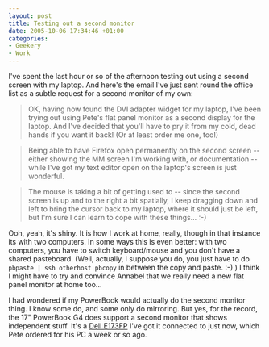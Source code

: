 ```yaml
---
layout: post
title: Testing out a second monitor
date: 2005-10-06 17:34:46 +01:00
categories:
- Geekery
- Work
---
```

I've spent the last hour or so of the afternoon testing out using a second
screen with my laptop.  And here's the email I've just sent round the office
list as a subtle request for a second monitor of my own:

> OK, having now found the DVI adapter widget for my laptop, I've been trying out
> using Pete's flat panel monitor as a second display for the laptop.  And I've
> decided that you'll have to pry it from my cold, dead hands if you want it
> back!  (Or at least order me one, too!)

> Being able to have Firefox open permanently on the second screen -- either
> showing the MM screen I'm working with, or documentation -- while I've got my
> text editor open on the laptop's screen is just wonderful.

> The mouse is taking a bit of getting used to -- since the second screen is up
> and to the right a bit spatially, I keep dragging down and left to bring the
> cursor back to my laptop, where it should just be left, but I'm sure I can
> learn to cope with these things... :-)

Ooh, yeah, it's shiny.  It is how I work at home, really, though in that
instance its with two computers.  In some ways this is even better: with two
computers, you have to switch keyboard/mouse and you don't have a shared
pasteboard.  (Well, actually, I suppose you do, you just have to do
`pbpaste | ssh otherhost pbcopy` in between the copy and paste. :-)
)  I think I might have to try and convince Annabel that we really need a new
flat panel monitor at home too...

I had wondered if my PowerBook would actually do the second monitor thing.  I
know some do, and some only do mirroring.  But yes, for the record, the 17"
PowerBook G4 does support a second monitor that shows independent stuff.  It's
a [Dell E173FP](http://accessories.euro.dell.com/sna/ProductDetail.aspx?sku=35552&s=dhs&cat=snp&c=uk&l=en&cs=ukdhs1&category_id=2999) I've got it connected to just now, which Pete ordered for his PC a
week or so ago.

